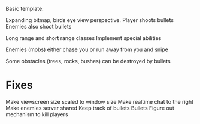 Basic template:

Expanding bitmap, birds eye view perspective.
Player shoots bullets
Enemies also shoot bullets

Long range and short range classes
Implement special abilities

Enemies (mobs) either chase you or run away from you and snipe

Some obstacles (trees, rocks, bushes) can be destroyed by bullets


Fixes
=====
Make viewscreen size scaled to window size
Make realtime chat to the right
Make enemies server shared
Keep track of bullets Bullets
Figure out mechanism to kill players
